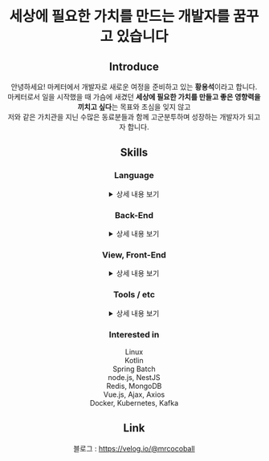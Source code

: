 <div align=center>

# 세상에 필요한 가치를 만드는 개발자를 꿈꾸고 있습니다 <br>
## Introduce
안녕하세요! 마케터에서 개발자로 새로운 여정을 준비하고 있는 **황용석**이라고 합니다. <br>
마케터로서 일을 시작했을 때 가슴에 새겼던 **세상에 필요한 가치를 만들고 좋은 영향력을 끼치고 싶다**는 목표와 초심을 잊지 않고 <br>
저와 같은 가치관을 지닌 수많은 동료분들과 함께 고군분투하며 성장하는 개발자가 되고자 합니다. <br>

## Skills
### Language
<details>
  <summary>상세 내용 보기</summary> <br>
  
<details>
  <summary>Java</summary>
  
  Java 기본 문법과 객체 지향 프로그래밍에 대한 개념을 숙지하고 있으며 현재 추가적인 스터디를 진행하고자 합니다.
</details>
<details>
  <summary>JavaScript</summary>
  
  프로젝트 진행 시 chart.js, Ajax, Axios, jQuery와 함께 사용한 경험이 있으며 현재 기초 문법 공부 중에 있습니다.
</details>
<details>
  <summary>Python</summary>
  
  기초적인 문법을 숙지하고 있으며 라이브러리 / 프레임워크 사용 경험이 있습니다. (BS4, Selenium, Scrapy, PyMySql)
</details>
<details>
  <summary>SQL</summary>
  
  기초적인 문법을 숙지하고 있으며 DB 설계 밒 성능 향상과 관련된 문법 / 기법을 추가로 공부하고 있습니다.
</details>
</details>

### Back-End
<details>
  <summary>상세 내용 보기</summary> <br>
  
<details>
  <summary>Spring Boot</summary>
  
  기초적인 사용 방법을 숙지하고 있으며 1인 기획 / 제작 프로젝트를 2회 진행하였습니다.
</details>
<details>
  <summary>Spring Data JPA</summary>
  
  JPA와 Hibernate에 대한 기본 개념을 숙지하고 있으며 프로젝트 진행 시에 Spring Data JPA를 활용하였습니다.
</details>
<details>
  <summary>Spring Security</summary>
  
  - 기본 개념을 숙지하고 있으며 프로젝트 진행 시에 활용하였고, JWT 관련해서 추가 공부 중에 있습니다.
</details>
<details>
  <summary>Querydsl</summary>
  
  프로젝트 진행 시 통계 처리를 할 때 사용하였으며 동적 쿼리에 대해서 추가 공부 중에 있습니다.
</details>
<details>
  <summary>MyBatis</summary>
  
  MyBatis / JSP를 통한 프로젝트 진행 경험은 없으나 관련 내용을 서적을 통해 공부하였고 실습을 진행하였습니다.
</details>
<details>
  <summary>RDBMS</summary>
  
  MySQL을 사용하였으며 주로 Workbench를 활용하여 작업하였습니다. 다른 DB도 필요하다면 공부할 의향이 있습니다. 
</details>
</details>

### View, Front-End
<details>
  <summary>상세 내용 보기</summary> <br>
  
<details>
  <summary>HTML / CSS</summary>
  
  프로젝트 진행 시 Bootstrap을 활용하였으나 기초적인 문법 / 지식이 부족하다고 판단하여 현재 공부 중입니다.
</details>
<details>
  <summary>Thymeleaf</summary>
  
  SSR에 대한 개념과 Thymeleaf에 대한 기초적인 문법을 이해하고 있으며 프로젝트에 활용하였습니다. 추가 공부 중입니다.
</details>
<details>  
  <summary>JSP</summary>
  
  프로젝트에 직접 활용하지는 않았으나 관련 내용을 서적을 통해 공부하였고 실습을 진행하였습니다.
</details>
<details>  
  <summary>jQuery / Ajax / Axios</summary>
  
  프로젝트 진행 시 사용한 경험이 있습니다.  
  프로젝트 진행 시 REST API를 활용한 화면 비동기 처리에 활용하였습니다.  
  Vue.js 공부 시 추가로 공부할 예정입니다.
</details>
</details>

### Tools / etc
<details>
  <summary>상세 내용 보기</summary> <br>
  
<details>
  <summary>Git / GitKraken</summary>
  
  GIT 툴인 GitKraken을 통해 Git을 관리하였으며 GitHub Flow 전략으로 프로젝트를 진행하였습니다. 
  다만 CLI를 통해 Git을 관리한 적이 없어 공부가 필요합니다.
</details>
<details>
  <summary>AWS</summary>
  
  - AWS EC2, RDS, S3를 통해 프로젝트를 배포하였습니다. 다만 기초적인 배포 수준이라 추가로 공부가 필요합니다.
</details>
</details>

### Interested in
Linux  
Kotlin  
Spring Batch  
node.js, NestJS  
Redis, MongoDB  
Vue.js, Ajax, Axios  
Docker, Kubernetes, Kafka  

## Link
블로그 : https://velog.io/@mrcocoball
